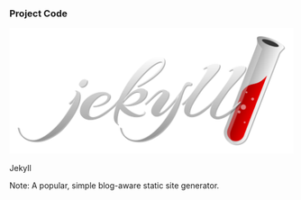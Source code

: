 ### Project Code

![Jekyll logo](img/jekyllrb.svg) <!-- .element: style="box-shadow:none;height:5em;background-color:inherit;border:0" -->

Jekyll

Note:
A popular, simple blog-aware static site generator.
